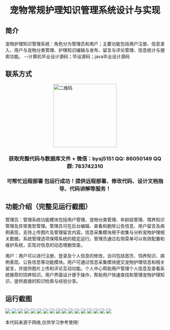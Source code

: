 <p><h1 align="center">宠物常规护理知识管理系统设计与实现</h1></p>

## 简介
宠物护理知识管理系统：角色分为管理员和用户；主要功能包括用户注册、信息录入、用户与宠物分类管理、护理知识编辑与发布、留言与评论管理、信息统计与搜索功能。    --计算机毕业设计源码；毕设源码；java毕业设计源码


## 联系方式
<img src="https://bs-1329754181.cos.ap-shanghai.myqcloud.com/wx.jpg" alt="二维码" style="display: block; margin: 0 auto;" width="200px">
<p><h3 align="center">获取完整代码与数据库文件 + 微信：bysj5151 QQ: 86050149 QQ群: 783742310</h3></p>
<p><h3 align="center">可帮忙远程部署 包运行成功！提供远程部署、修改代码、设计文档指导、代码讲解等服务！</h3></p>

## 功能介绍（完整见运行截图）
管理员：管理系统功能模块包括用户管理、宠物分类管理、年龄段管理、喂养知识管理及异常类型管理。管理员可在后台编辑、查看和删除公告信息、用户留言及病例表现，支持上传图片及管理留言内容。信息采集模块用于收集与分析宠物护理相关数据，系统管理选项保障系统的稳定运行。管理员通过右侧菜单可以有效配置和维护系统，实现对信息的动态增删改查。

用户：用户可以进行注册、登录及个人信息的修改，访问包括首页、饲养知识、病例表现、公告信息等功能模块。用户可通过信息采集模块提交宠物护理信息和相关留言，并提供图片上传和评论互动功能。个人中心帮助用户管理个人信息及查看系统推荐的饲养知识。用户界面设计便于操作，帮助用户快速查找和管理宠物护理知识，提供直接的知识检索与经验分享。


## 运行截图
![](https://bs-1329754181.cos.ap-shanghai.myqcloud.com/ssm/petCareKnowledgeManagementSystem/img/001.jpg)
![](https://bs-1329754181.cos.ap-shanghai.myqcloud.com/ssm/petCareKnowledgeManagementSystem/img/002.jpg)
![](https://bs-1329754181.cos.ap-shanghai.myqcloud.com/ssm/petCareKnowledgeManagementSystem/img/003.jpg)
![](https://bs-1329754181.cos.ap-shanghai.myqcloud.com/ssm/petCareKnowledgeManagementSystem/img/004.jpg)
![](https://bs-1329754181.cos.ap-shanghai.myqcloud.com/ssm/petCareKnowledgeManagementSystem/img/005.jpg)
![](https://bs-1329754181.cos.ap-shanghai.myqcloud.com/ssm/petCareKnowledgeManagementSystem/img/006.jpg)
![](https://bs-1329754181.cos.ap-shanghai.myqcloud.com/ssm/petCareKnowledgeManagementSystem/img/007.jpg)
![](https://bs-1329754181.cos.ap-shanghai.myqcloud.com/ssm/petCareKnowledgeManagementSystem/img/008.jpg)
![](https://bs-1329754181.cos.ap-shanghai.myqcloud.com/ssm/petCareKnowledgeManagementSystem/img/009.jpg)
![](https://bs-1329754181.cos.ap-shanghai.myqcloud.com/ssm/petCareKnowledgeManagementSystem/img/010.jpg)
![](https://bs-1329754181.cos.ap-shanghai.myqcloud.com/ssm/petCareKnowledgeManagementSystem/img/011.jpg)
![](https://bs-1329754181.cos.ap-shanghai.myqcloud.com/ssm/petCareKnowledgeManagementSystem/img/012.jpg)
![](https://bs-1329754181.cos.ap-shanghai.myqcloud.com/ssm/petCareKnowledgeManagementSystem/img/013.jpg)
![](https://bs-1329754181.cos.ap-shanghai.myqcloud.com/ssm/petCareKnowledgeManagementSystem/img/014.jpg)
![](https://bs-1329754181.cos.ap-shanghai.myqcloud.com/ssm/petCareKnowledgeManagementSystem/img/015.jpg)
![](https://bs-1329754181.cos.ap-shanghai.myqcloud.com/ssm/petCareKnowledgeManagementSystem/img/016.jpg)
![](https://bs-1329754181.cos.ap-shanghai.myqcloud.com/ssm/petCareKnowledgeManagementSystem/img/017.jpg)

<p>本代码来源于网络,仅供学习参考使用!</p>
